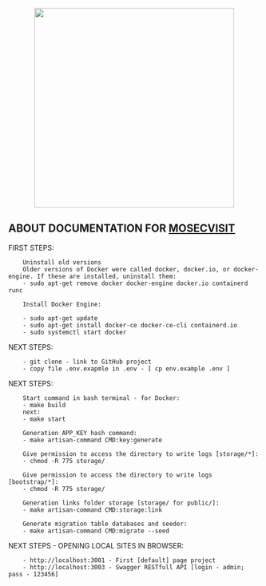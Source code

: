 <p align="center"><a href="https://laravel.com" target="_blank"><img src="https://raw.githubusercontent.com/laravel/art/master/logo-lockup/5%20SVG/2%20CMYK/1%20Full%20Color/laravel-logolockup-cmyk-red.svg" width="400"></a></p>

## ABOUT DOCUMENTATION FOR [MOSECVISIT]()

FIRST STEPS:

        Uninstall old versions
        Older versions of Docker were called docker, docker.io, or docker-engine. If these are installed, uninstall them:
        - sudo apt-get remove docker docker-engine docker.io containerd runc

        Install Docker Engine:

        - sudo apt-get update
        - sudo apt-get install docker-ce docker-ce-cli containerd.io
        - sudo systemctl start docker

NEXT STEPS:

        - git clone - link to GitHub project
        - copy file .env.exapmle in .env - [ cp env.example .env ]

NEXT STEPS:

        Start command in bash terminal - for Docker:
        - make build
        next:
        - make start

        Generation APP_KEY hash command: 
        - make artisan-command CMD:key:generate

        Give permission to access the directory to write logs [storage/*]:
        - chmod -R 775 storage/

        Give permission to access the directory to write logs [bootstrap/*]:
        - chmod -R 775 storage/

        Generation links folder storage [storage/ for public/]:
        - make artisan-command CMD:storage:link

        Generate migration table databases and seeder:
        - make artisan-command CMD:migrate --seed

NEXT STEPS - OPENING LOCAL SITES IN BROWSER:

        - http://localhost:3001 - First [default] page project
        - http://localhost:3003 - Swagger RESTfull API [login - admin; pass - 123456]

   
